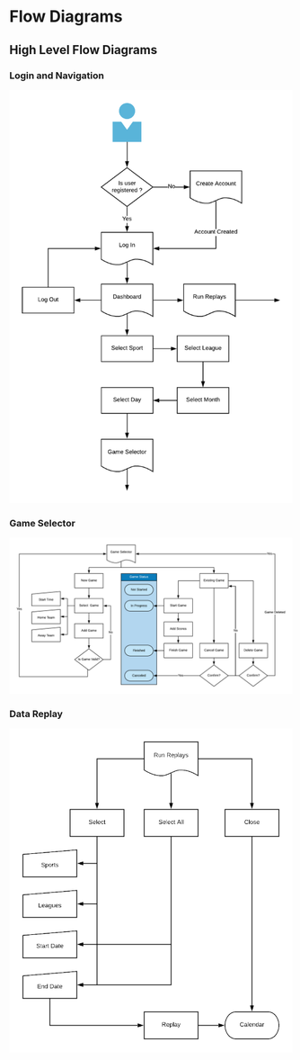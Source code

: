 # Flow Diagrams

## High Level Flow Diagrams

### Login and Navigation

![](../../.gitbook/assets/image%20%2810%29.png)

### Game Selector

![](../../.gitbook/assets/image%20%288%29.png)

### Data Replay

![](../../.gitbook/assets/image%20%281%29.png)

